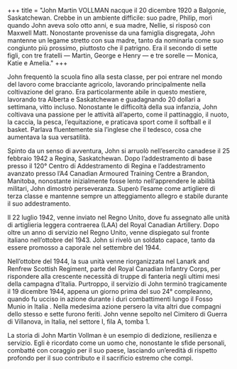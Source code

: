 +++
title = "John Martin VOLLMAN nacque il 20 dicembre 1920 a Balgonie, Saskatchewan. Crebbe in un ambiente difficile: suo padre, Philip, morì quando John aveva solo otto anni, e sua madre, Nellie, si risposò con Maxwell Matt. Nonostante provenisse da una famiglia disgregata, John mantenne un legame stretto con sua madre, tanto da nominarla come suo congiunto più prossimo, piuttosto che il patrigno. Era il secondo di sette figli, con tre fratelli — Martin, George e Henry — e tre sorelle — Monica, Katie e Amelia."
+++


John frequentò la scuola fino alla sesta classe, per poi entrare nel mondo del lavoro come bracciante agricolo, lavorando principalmente nella coltivazione del grano. Era particolarmente abile in questo mestiere, lavorando tra Alberta e Saskatchewan e guadagnando 20 dollari a settimana, vitto incluso. Nonostante le difficoltà della sua infanzia, John coltivava una passione per le attività all’aperto, come il pattinaggio, il nuoto, la caccia, la pesca, l’equitazione, e praticava sport come il softball e il basket. Parlava fluentemente sia l’inglese che il tedesco, cosa che aumentava la sua versatilità.

Spinto da un senso di avventura, John si arruolò nell’esercito canadese il 25 febbraio 1942 a Regina, Saskatchewan. Dopo l’addestramento di base presso il 120° Centro di Addestramento di Regina e l’addestramento avanzato presso l’A4 Canadian Armoured Training Centre a Brandon, Manitoba, nonostante inizialmente fosse lento nell’apprendere le abilità militari, John dimostrò perseveranza. Superò l’esame come artigliere di terza classe e mantenne sempre un atteggiamento allegro e stabile durante il suo addestramento.

Il 22 luglio 1942, venne inviato nel Regno Unito, dove fu assegnato alle unità di artiglieria leggera contraerea (LAA) del Royal Canadian Artillery. Dopo oltre un anno di servizio nel Regno Unito, venne dispiegato sul fronte italiano nell’ottobre del 1943. John si rivelò un soldato capace, tanto da essere promosso a caporale nel settembre del 1944.

Nell’ottobre del 1944, la sua unità venne riorganizzata nel Lanark and Renfrew Scottish Regiment, parte del Royal Canadian Infantry Corps, per rispondere alla crescente necessità di truppe di fanteria negli ultimi mesi della campagna d’Italia. Purtroppo, il servizio di John terminò tragicamente il 19 dicembre 1944, appena un giorno prima del suo 24° compleanno, quando fu ucciso in azione durante i duri combattimenti lungo il Fosso Munio in Italia . Nella medesima azione persero la vita  altri due compagni dello stesso e sette furono feriti. 
John  venne sepolto nel Cimitero di Guerra di Villanova, in Italia, nel settore I, fila A, tomba 1.

La storia di John Martin Vollman è un esempio di dedizione, resilienza e servizio. Egli è ricordato come un uomo che, nonostante le sfide personali, combatté con coraggio per il suo paese, lasciando un’eredità di rispetto profondo per il suo contributo e il sacrificio estremo che compì.

